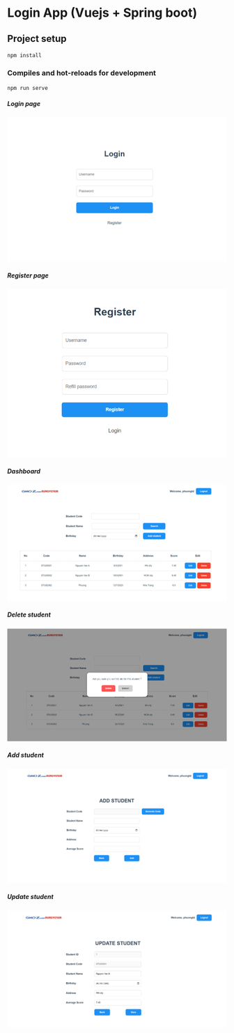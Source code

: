 # Login App (Vuejs + Spring boot)

## Project setup

```
npm install
```

### Compiles and hot-reloads for development

```
npm run serve
```

##### Login page

![](https://github.com/luftmensch2001/vue-login/blob/main/src/assets/images/screenshots/login.png?raw=true)

##### Register page

![](https://github.com/luftmensch2001/vue-login/blob/main/src/assets/images/screenshots/register.png?raw=true)

##### Dashboard

![](https://github.com/luftmensch2001/vue-login/blob/main/src/assets/images/screenshots/dashboard.png?raw=true)

##### Delete student

![](https://github.com/luftmensch2001/vue-login/blob/main/src/assets/images/screenshots/delete.png?raw=true)

##### Add student

![](https://github.com/luftmensch2001/vue-login/blob/main/src/assets/images/screenshots/add.png?raw=true)

##### Update student

![](https://github.com/luftmensch2001/vue-login/blob/main/src/assets/images/screenshots/update.png?raw=true)
